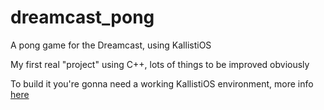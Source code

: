 # dreamcast_pong
 A pong game for the Dreamcast, using KallistiOS

My first real "project" using C++, lots of things to be improved obviously

To build it you're gonna need a working KallistiOS environment, more info [here](https://dcemulation.org/?title=Development)

